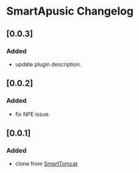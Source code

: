 <!-- Keep a Changelog guide -> https://keepachangelog.com -->
# SmartApusic Changelog
## [0.0.3]
### Added

- update plugin description.

## [0.0.2]
### Added

- fix NPE issue.

## [0.0.1]
### Added

- clone from [SmartTomcat](https://github.com/zengkid/SmartTomcat)

